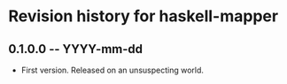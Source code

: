 # Revision history for haskell-mapper

## 0.1.0.0 -- YYYY-mm-dd

* First version. Released on an unsuspecting world.
